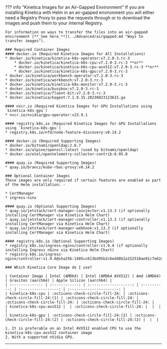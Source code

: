 ??? info "Kinetica Images for an Air-Gapped Environment"
    If you are installing Kinetica with Helm in an air-gapped environment you will either need a Registry Proxy to pass
    the requests through or to download the images and push them to your internal Registry.

    For information on ways to transfer the files into an air-gapped environment [**_See here_**](../Advanced/airgapped.md "Ways to transfer images").

    ### Required Container Images
    #### docker.io (Required Kinetica Images for All Installations)
    * docker.io/kinetica/kinetica-k8s-operator:v7.2.0-3.rc-3
        * docker.io/kinetica/kinetica-k8s-cpu:v7.2.0-3.rc-3 **or** 
        * docker.io/kinetica/kinetica-k8s-cpu-avx512:v7.2.0-3.rc-3 **or** 
        * docker.io/kinetica/kinetica-k8s-gpu:v7.2.0-3.rc-3
    * docker.io/kinetica/workbench-operator:v7.2.0-3.rc-3
    * docker.io/kinetica/workbench:v7.2.0-3.rc-3
    * docker.io/kinetica/kinetica-k8s-monitor:v7.2.0-3.rc-3
    * docker.io/kinetica/busybox:v7.2.0-3.rc-3
    * docker.io/kinetica/fluent-bit:v7.2.0-3.rc-3
    * docker.io/kinetica/kagent:7.1.9.15.20230823123615.ga

    #### nvcr.io (Required Kinetica Images for GPU Installations using `kinetica-k8s-gpu`)
    * nvcr.io/nvidia/gpu-operator:v23.9.1

    #### registry.k8s.io (Required Kinetica Images for GPU Installations using `kinetica-k8s-gpu`)
    * registry.k8s.io/nfd/node-feature-discovery:v0.14.2

    #### docker.io (Required Supporting Images)
    * docker.io/bitnami/openldap:2.6.7
    * docker.io/alpine/openssl:latest (used by bitnami/openldap)
    * docker.io/otel/opentelemetry-collector-contrib:0.95.0

    #### quay.io (Required Supporting Images)
    * quay.io/brancz/kube-rbac-proxy:v0.14.2

    ### Optional Container Images
    These images are only required if certain features are enabled as part of the Helm installation: -
    
    * CertManager
    * ingress-ninx
    
    #### quay.io (Optional Supporting Images)
    * quay.io/jetstack/cert-manager-cainjector:v1.13.3 (if optionally installing CertManager via Kinetica Helm Chart)
    * quay.io/jetstack/cert-manager-controller:v1.13.3 (if optionally installing CertManager via Kinetica Helm Chart)
    * quay.io/jetstack/cert-manager-webhook:v1.13.3 (if optionally installing CertManager via Kinetica Helm Chart)

    #### registry.k8s.io (Optional Supporting Images)
    * registry.k8s.io/ingress-nginx/controller:v1.9.4 (if optionally installing Ingress nGinx via Kinetica Helm Chart)
    * registry.k8s.io/ingress-nginx/controller:v1.9.6@sha256:1405cc613bd95b2c6edd8b2a152510ae91c7e62aea4698500d23b2145960ab9c
    
    ### Which Kinetica Core Image do I use?

    | Container Image | Intel (AMD64) | Intel (AMD64 AVX512) | Amd (AMD64) | Graviton (aarch64) | Apple Silicon (aarch64) |
    | :-------------- | :------------: | :-------------------: | :----------: | :-----------------: | :----------------------: |
    | kinetica-k8s-cpu | :octicons-check-circle-fill-24: | :octicons-check-circle-fill-24:(1) | :octicons-check-circle-fill-24: | :octicons-check-circle-fill-24: | :octicons-check-circle-fill-24: | 
    | kinetica-k8s-cpu-avx512 |  | :octicons-check-circle-fill-24: |  |  |  | 
    | kinetica-k8s-gpu | :octicons-check-circle-fill-24:(2) | :octicons-check-circle-fill-24:(2) | :octicons-check-circle-fill-24:(2) |  |  | 

    1. It is preferable on an Intel AVX512 enabled CPU to use the kinetica-k8s-cpu-avx512 container image
    2. With a supported nVidia GPU.

---
